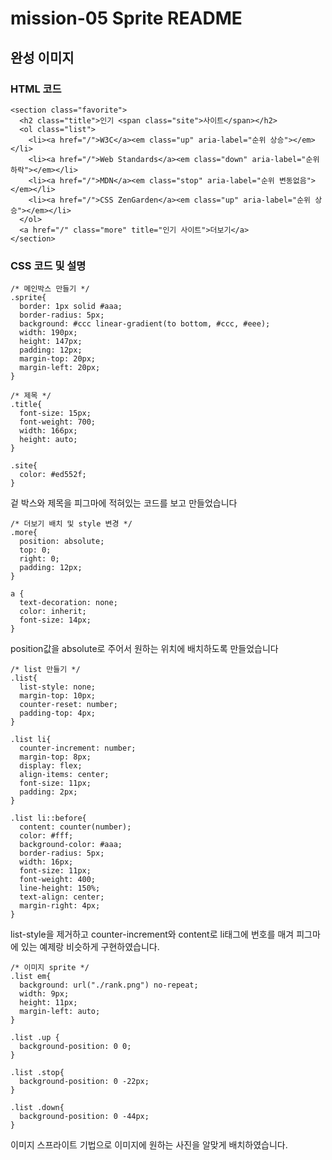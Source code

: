 # mission-05 Sprite README

## 완성 이미지


### HTML 코드

    <section class="favorite">
      <h2 class="title">인기 <span class="site">사이트</span></h2>
      <ol class="list">
        <li><a href="/">W3C</a><em class="up" aria-label="순위 상승"></em></li>
        <li><a href="/">Web Standards</a><em class="down" aria-label="순위 하락"></em></li>
        <li><a href="/">MDN</a><em class="stop" aria-label="순위 변동없음"></em></li>
        <li><a href="/">CSS ZenGarden</a><em class="up" aria-label="순위 상승"></em></li>
      </ol>
      <a href="/" class="more" title="인기 사이트">더보기</a>
    </section>

### CSS 코드 및 설명

    /* 메인박스 만들기 */
    .sprite{
      border: 1px solid #aaa;
      border-radius: 5px;
      background: #ccc linear-gradient(to bottom, #ccc, #eee);
      width: 190px;
      height: 147px;
      padding: 12px;
      margin-top: 20px;
      margin-left: 20px;
    }

    /* 제목 */
    .title{
      font-size: 15px;
      font-weight: 700;
      width: 166px;
      height: auto;
    }

    .site{
      color: #ed552f;
    }

겉 박스와 제목을 피그마에 적혀있는 코드를 보고 만들었습니다

    /* 더보기 배치 및 style 변경 */
    .more{
      position: absolute;
      top: 0;
      right: 0;
      padding: 12px;
    }

    a {
      text-decoration: none;
      color: inherit;
      font-size: 14px;
    }

position값을 absolute로 주어서 원하는 위치에 배치하도록 만들었습니다

    /* list 만들기 */
    .list{
      list-style: none;
      margin-top: 10px;
      counter-reset: number;
      padding-top: 4px;
    }
 
    .list li{
      counter-increment: number;
      margin-top: 8px;
      display: flex;
      align-items: center;
      font-size: 11px;
      padding: 2px;
    }

    .list li::before{
      content: counter(number);
      color: #fff;
      background-color: #aaa;
      border-radius: 5px;
      width: 16px;
      font-size: 11px;
      font-weight: 400;
      line-height: 150%;
      text-align: center;
      margin-right: 4px;
    }

list-style을 제거하고 counter-increment와 content로 li태그에 번호를 매겨 피그마에 있는 예제랑 비슷하게 구현하였습니다.

    /* 이미지 sprite */
    .list em{
      background: url("./rank.png") no-repeat;
      width: 9px;
      height: 11px;
      margin-left: auto;
    }

    .list .up {
      background-position: 0 0;
    }

    .list .stop{
      background-position: 0 -22px;
    }

    .list .down{
      background-position: 0 -44px;
    }

이미지 스프라이트 기법으로 이미지에 원하는 사진을 알맞게 배치하였습니다.